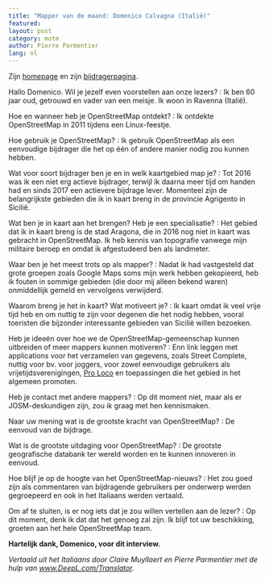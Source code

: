 ```yaml
---
title: "Mapper van de maand: Domenico Calvagna (Italië)"
featured:
layout: post
category: motm
author: Pierre Parmentier
lang: nl
---
```


Zijn [homepage](https://www.openstreetmap.org/user/domikdomik) en zijn [bijdragerpagina](https://hdyc.neis-one.org/?domikdomik).

Hallo Domenico. Wil je jezelf even voorstellen aan onze lezers?
: Ik ben 60 jaar oud, getrouwd en vader van een meisje. Ik woon in Ravenna (Italië).

Hoe en wanneer heb je OpenStreetMap ontdekt?
: Ik ontdekte OpenStreetMap in 2011 tijdens een Linux-feestje.

Hoe gebruik je OpenStreetMap?
: Ik gebruik OpenStreetMap als een eenvoudige bijdrager die het op één of andere manier nodig zou kunnen hebben.

Wat voor soort bijdrager ben je en in welk kaartgebied map je?
: Tot 2016 was ik een niet erg actieve bijdrager, terwijl ik daarna meer tijd om handen had en sinds 2017 een actievere bijdrage lever. Momenteel zijn de belangrijkste gebieden die ik in kaart breng in de provincie Agrigento in Sicilië.

Wat ben je in kaart aan het brengen? Heb je een specialisatie?
: Het gebied dat ik in kaart breng is de stad Aragona, die in 2016 nog niet in kaart was gebracht in OpenStreetMap. Ik heb kennis van topografie vanwege mijn militaire beroep en omdat ik afgestudeerd ben als landmeter.

Waar ben je het meest trots op als mapper?
: Nadat ik had vastgesteld dat grote groepen zoals Google Maps soms mijn werk hebben gekopieerd, heb ik fouten in sommige gebieden (die door mij alleen bekend waren) onmiddellijk gemeld en vervolgens verwijderd.

Waarom breng je het in kaart? Wat motiveert je?
: Ik kaart omdat ik veel vrije tijd heb en om nuttig te zijn voor degenen die het nodig hebben, vooral toeristen die bijzonder interessante gebieden van Sicilië willen bezoeken.

Heb je ideeën over hoe we de OpenStreetMap-gemeenschap kunnen uitbreiden of meer mappers kunnen motiveren?
: Enn link leggen met applications voor het verzamelen van gegevens, zoals Street Complete, nuttig voor bv. voor joggers, voor zowel eenvoudige gebruikers als vrijetijdsverenigingen, [Pro Loco](https://wikipedia.org/wiki/Pro_Loco) en toepassingen die het gebied in het algemeen promoten.

Heb je contact met andere mappers?
: Op dit moment niet, maar als er JOSM-deskundigen zijn, zou ik graag met hen kennismaken.

Naar uw mening wat is de grootste kracht van OpenStreetMap?
: De eenvoud van de bijdrage.

Wat is de grootste uitdaging voor OpenStreetMap?
: De grootste geografische databank ter wereld worden en te kunnen innoveren in eenvoud.

Hoe blijf je op de hoogte van het OpenStreetMap-nieuws?
: Het zou goed zijn als commentaren van bijdragende gebruikers per onderwerp werden gegroepeerd en ook in het Italiaans werden vertaald.

Om af te sluiten, is er nog iets dat je zou willen vertellen aan de lezer?
: Op dit moment, denk ik dat dat het genoeg zal zijn. Ik blijf tot uw beschikking, groeten aan het hele OpenStreetMap team.

**Hartelijk dank, Domenico, voor dit interview.**

*Vertaald uit het Italiaans door Claire Muyllaert en Pierre Parmentier met de hulp van www.DeepL.com/Translator.*
